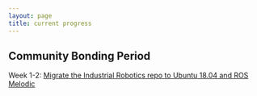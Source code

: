 ```yaml
---
layout: page
title: current progress
---
```


## Community Bonding Period
Week 1-2: [Migrate the Industrial Robotics repo to Ubuntu 18.04 and ROS Melodic](https://theroboticsclub.github.io/colab-gsoc2020-Yijia_Wu/2020-05-17-community_bonding_week1_2/)